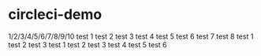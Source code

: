 # circleci-demo


1/2/3/4/5/6/7/8/9/10
test 1
test 2
test 3
test 4
test 5
test 6
test 7
test 8
test 1
test 2
test 3
test 1
test 2
test 3
test 4
test 5
test 6
